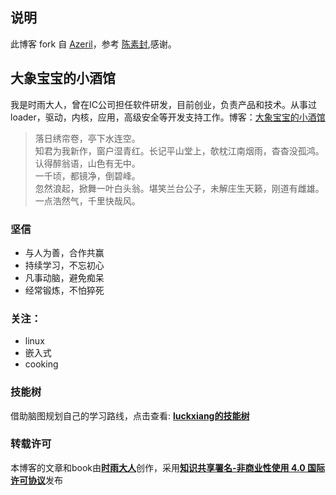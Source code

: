 ## 说明

此博客 fork 自 [Azeril](https://github.com/Azeril/azeril.github.io)，参考 [陈素封](http://cnfeat.com),感谢。

## 大象宝宝的小酒馆

我是时雨大人，曾在IC公司担任软件研发，目前创业，负责产品和技术。从事过loader，驱动，内核，应用，高级安全等开发支持工作。博客：[大象宝宝的小酒馆](http://bigxiangbaobao.com)

> 落日绣帘卷，亭下水连空。  
> 知君为我新作，窗户湿青红。长记平山堂上，欹枕江南烟雨，杳杳没孤鸿。  
> 认得醉翁语，山色有无中。  
> 一千顷，都镜净，倒碧峰。  
> 忽然浪起，掀舞一叶白头翁。堪笑兰台公子，未解庄生天籁，刚道有雌雄。  
> 一点浩然气，千里快哉风。  

### 坚信

 - 与人为善，合作共赢
 - 持续学习，不忘初心
 - 凡事动脑，避免痴呆
 - 经常锻炼，不怕猝死
 

### 关注：

 - linux
 - 嵌入式
 - cooking


 ### 技能树
 借助脑图规划自己的学习路线，点击查看: [**luckxiang的技能树**](http://naotu.baidu.com/file/da4c09daaf0f2378bb957952370aba0a?token=7fe343acd9207b91)


 ### 转载许可    
 本博客的文章和book由[**时雨大人**](http://www.bigxiangbaobao.com)创作，采用[**知识共享署名-非商业性使用 4.0 国际许可协议**](http://creativecommons.org/licenses/by-nc/4.0/)发布

